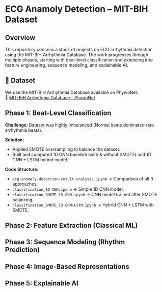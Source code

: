 # ECG Anamoly Detection – MIT-BIH Dataset

## Overview
This repository contains a stack of projects on ECG arrhythmia detection using the MIT-BIH Arrhythmia Database. The work progresses through multiple phases, starting with beat-level classification and extending into feature engineering, sequence modeling, and explainable AI.

## 📂 Dataset
We use the MIT-BIH Arrhythmia Database available on PhysioNet:  
🔗 [MIT-BIH Arrhythmia Database – PhysioNet](https://physionet.org/content/mitdb/1.0.0/)

## Phase 1: Beat-Level Classification
**Challenge:** Dataset was highly imbalanced (Normal beats dominated rare arrhythmia beats).

**Solution:**
- Applied SMOTE oversampling to balance the dataset.  
- Built and compared 1D CNN baseline (with & without SMOTE) and 1D CNN + LSTM hybrid model.

**Code Structure:**
- `ecg-anomaly-detection-result-analysis.ipynb` → Comparison of all 3 approaches.  
- `classification_1D CNN.ipynb` → Simple 1D CNN model.  
- `classification_SMOTE_1D CNN.ipynb` → CNN model trained after SMOTE balancing.  
- `classification_SMOTE_1D CNN+LSTM.ipynb` → Hybrid CNN + LSTM with SMOTE.

## Phase 2: Feature Extraction (Classical ML)

## Phase 3: Sequence Modeling (Rhythm Prediction)

## Phase 4: Image-Based Representations

## Phase 5: Explainable AI
